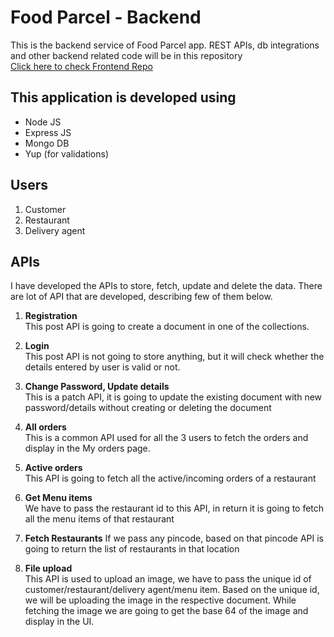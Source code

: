# Food Parcel - Backend
This is the backend service of Food Parcel app. REST APIs, db integrations and other backend related code will be in this repository  
[Click here to check Frontend Repo](https://github.com/Satyaveerjaligama/food-parcel-frontend)

## This application is developed using
- Node JS
- Express JS
- Mongo DB
- Yup (for validations)

## Users
1. Customer
2. Restaurant
3. Delivery agent

## APIs
I have developed the APIs to store, fetch, update and delete the data. There are lot of API that are developed, describing few of them below.
1. **Registration**  
This post API is going to create a document in one of the collections.

2. **Login**  
This post API is not going to store anything, but it will check whether the details entered by user is valid or not.

3. **Change Password, Update details**  
This is a patch API, it is going to update the existing document with new password/details without creating or deleting the document

4. **All orders**  
This is a common API used for all the 3 users to fetch the orders and display in the My orders page.

5. **Active orders**  
This API is going to fetch all the active/incoming orders of a restaurant

6. **Get Menu items**  
We have to pass the restaurant id to this API, in return it is going to fetch all the menu items of that restaurant

7. **Fetch Restaurants**
If we pass any pincode, based on that pincode API is going to return the list of restaurants in that location

8. **File upload**  
This API is used to upload an image, we have to pass the unique id of customer/restaurant/delivery agent/menu item.
Based on the unique id, we will be uploading the image in the respective document. While fetching the image we are going to get the base 64 of the image and display in the UI.

